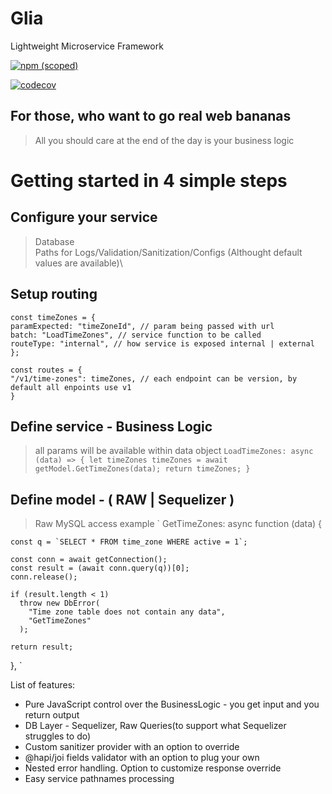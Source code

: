 # Glia

Lightweight Microservice Framework

[![npm (scoped)](https://img.shields.io/npm/v/glia)](https://github.com/somatyjack/glia)

[![codecov](https://codecov.io/gh/somatyjack/glia/branch/master/graph/badge.svg)](https://codecov.io/gh/somatyjack/glia)

## For those, who want to go real web bananas

> All you should care at the end of the day is your business logic

# Getting started in 4 simple steps

## Configure your service

> Database\
> Paths for Logs/Validation/Sanitization/Configs (Althought default values are available)\

## Setup routing

```
const timeZones = {
paramExpected: "timeZoneId", // param being passed with url
batch: "LoadTimeZones", // service function to be called
routeType: "internal", // how service is exposed internal | external
};

const routes = {
"/v1/time-zones": timeZones, // each endpoint can be version, by default all enpoints use v1
}
```

## Define service - Business Logic

> all params will be available within data object
> `LoadTimeZones: async (data) => { let timeZones timeZones = await getModel.GetTimeZones(data); return timeZones; }`

## Define model - ( RAW | Sequelizer )

> Raw MySQL access example
> `
> GetTimeZones: async function (data) {

    const q = `SELECT * FROM time_zone WHERE active = 1`;

    const conn = await getConnection();
    const result = (await conn.query(q))[0];
    conn.release();

    if (result.length < 1)
      throw new DbError(
        "Time zone table does not contain any data",
        "GetTimeZones"
      );

    return result;

},
`

List of features:

- Pure JavaScript control over the BusinessLogic - you get input and you return output
- DB Layer - Sequelizer, Raw Queries(to support what Sequelizer struggles to do)
- Custom sanitizer provider with an option to override
- @hapi/joi fields validator with an option to plug your own
- Nested error handling. Option to customize response override
- Easy service pathnames processing

<!--
# What do you want to see as a next feature:

/polls "Error extension" 'Option 2' "Option 3"

[![](https://api.gh-polls.com/poll/01BY7ECS60GG8F9AR1VMR8745S/Error%20extension)](https://api.gh-polls.com/poll/01BY7ECS60GG8F9AR1VMR8745S/Error%20extension/vote)
[![](https://api.gh-polls.com/poll/01BY7ECS60GG8F9AR1VMR8745S/Option%202)](https://api.gh-polls.com/poll/01BY7ECS60GG8F9AR1VMR8745S/Option%202/vote)
[![](https://api.gh-polls.com/poll/01BY7ECS60GG8F9AR1VMR8745S/Option%203)](https://api.gh-polls.com/poll/01BY7ECS60GG8F9AR1VMR8745S/Option%203/vote)
-->
